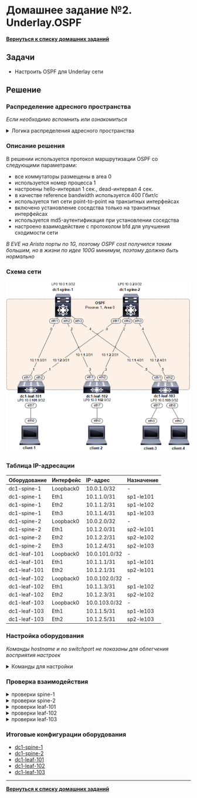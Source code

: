 # Домашнее задание №2. Underlay.OSPF
[**Вернуться к списку домашних заданий**](https://github.com/takmenevag/otus-dc-design/tree/main/labs/)
## Задачи
- Настроить OSPF для Underlay сети

## Решение
### Распределение адресного пространства
_Если необходимо вспомнить или ознакомиться_
<details>
  <summary>Логика распределения адресного пространства </summary>

Блок IP-адресов 10.0.0.0/14 для DC1
- spine-X, leaf-1YY
- блок 10.**0**.0.0/16 - loopback \
  _третий октет - коммутатор, четвертый - номер loopback_
  - loopback**0** spine - 10.1.X.**0**/32
  - loopback**0** leaf - 10.1.1YY.**0**/32
- блок 10.**1**.0.0/16 - транспорт \
 _третий октет - spine, четвертый октет сети по /31_
  - transport spine-**X** - 10.10.**X**.<сеть>/31
- блок 10.**2**.0.0/16 - сервисы
- блок 10.**3**.0.0/16 - резерв
</details>

### Описание решения
В решении используется протокол маршрутизации OSPF со следующими параметрами:
- все коммутаторы размещены в area 0
- используется номер процеcса 1
- настроены hello-интервал 1 сек., dead-интервал 4 сек.
- в качестве reference bandwidth используется 400 Гбит/c
- используется тип сети point-to-point на транзитных интерфейсах 
- включено установление соседства только на транзитных интерфейсах 
- используется md5-аутентификация при установлении соседства
- настроено взаимодействие с протоколом bfd для улучшения сходимости сети
  
_В EVE на Arista порты по 1G, поэтому OSPF cost получился таким большим, но в жизни по идее 100G минимум, поэтому должно быть нормально_

### Cхема сети
![Изображение](https://github.com/takmenevag/otus-dc-design/blob/main/labs/lab2/scheme/lab2_scheme.png "Схема стенда")

### Таблица IP-адресации
|Оборудование	|Интерфейс	|IP-адрес	|Назначение|
|:-|:-|:-|:-|
|dc1-spine-1	|Loopback0	|10.0.1.0/32	|-|
|dc1-spine-1	|Eth1	|10.1.1.0/31	|sp1-le101|
|dc1-spine-1	|Eth2	|10.1.1.2/31	|sp1-le102|
|dc1-spine-1	|Eth3	|10.1.1.4/31	|sp1-le103|
|dc1-spine-2	|Loopback0	|10.0.2.0/32 |-|	
|dc1-spine-2	|Eth1	|10.1.2.0/31	|sp2-le101|
|dc1-spine-2	|Eth2	|10.1.2.2/31	|sp2-le102|
|dc1-spine-2	|Eth3	|10.1.2.4/31	|sp2-le103|
|dc1-leaf-101	|Loopback0	|10.0.101.0/32 |-|
|dc1-leaf-101	|Eth1	|10.1.1.1/31	|sp1-le101|
|dc1-leaf-101	|Eth2	|10.1.2.1/31	|sp2-le101|
|dc1-leaf-102	|Loopback0	|10.0.102.0/32 |-|	
|dc1-leaf-102	|Eth1	|10.1.1.3/31	|sp1-le102|
|dc1-leaf-102	|Eth2	|10.1.2.3/31	|sp2-le102|	
|dc1-leaf-103	|Loopback0	|10.0.103.0/32 |-|	
|dc1-leaf-103	|Eth1	|10.1.1.5/31	|sp1-le103|
|dc1-leaf-103	|Eth2	|10.1.2.5/31	|sp2-le103|

### Настройка оборудования
_Команды hostname и no switchport не показаны для облегчения восприятия настроек_
<details>
  <summary>Команды для настройки </summary>

- spine-1
```
interface Ethernet1
   description ### sp1-le101 ###
   ip address 10.1.1.0/31
   bfd interval 250 min-rx 250 multiplier 3
   ip ospf neighbor bfd
   ip ospf dead-interval 4
   ip ospf hello-interval 1
   ip ospf network point-to-point
   ip ospf authentication message-digest
   ip ospf area 0.0.0.0
   ip ospf message-digest-key 1 md5 7 LpyMIOE5MPsSRq6pTPawmA==
!
interface Ethernet2
   description ### sp1-le102 ###
   ip address 10.1.1.2/31
   bfd interval 250 min-rx 250 multiplier 3
   ip ospf neighbor bfd
   ip ospf dead-interval 4
   ip ospf hello-interval 1
   ip ospf network point-to-point
   ip ospf authentication message-digest
   ip ospf area 0.0.0.0
   ip ospf message-digest-key 1 md5 7 lIjV8sEai21iNsPCdcUksQ==
!
interface Ethernet3
   description ### sp1-le103 ###
   ip address 10.1.1.4/31
   bfd interval 250 min-rx 250 multiplier 3
   ip ospf neighbor bfd
   ip ospf dead-interval 4
   ip ospf hello-interval 1
   ip ospf network point-to-point
   ip ospf authentication message-digest
   ip ospf area 0.0.0.0
   ip ospf message-digest-key 1 md5 7 lIjV8sEai21iNsPCdcUksQ==
!
interface Loopback0
   ip address 10.0.1.0/32
   ip ospf area 0.0.0.0
!
ip routing
!
router ospf 1
   router-id 10.0.1.0
   auto-cost reference-bandwidth 400000
   passive-interface default
   no passive-interface Ethernet1
   no passive-interface Ethernet2
   no passive-interface Ethernet3
   max-lsa 12000
```
- spine-2
```
interface Ethernet1
   description ### sp2-le101 ###
   ip address 10.1.2.0/31
   bfd interval 250 min-rx 250 multiplier 3
   ip ospf neighbor bfd
   ip ospf dead-interval 4
   ip ospf hello-interval 1
   ip ospf network point-to-point
   ip ospf authentication message-digest
   ip ospf area 0.0.0.0
   ip ospf message-digest-key 1 md5 7 LpyMIOE5MPsSRq6pTPawmA==
!
interface Ethernet2
   description ### sp2-le102 ###
   ip address 10.1.2.2/31
   bfd interval 250 min-rx 250 multiplier 3
   ip ospf neighbor bfd
   ip ospf dead-interval 4
   ip ospf hello-interval 1
   ip ospf network point-to-point
   ip ospf authentication message-digest
   ip ospf area 0.0.0.0
   ip ospf message-digest-key 1 md5 7 lIjV8sEai21iNsPCdcUksQ==
!
interface Ethernet3
   description ### sp2-le103 ###
   ip address 10.1.2.4/31
   bfd interval 250 min-rx 250 multiplier 3
   ip ospf neighbor bfd
   ip ospf dead-interval 4
   ip ospf hello-interval 1
   ip ospf network point-to-point
   ip ospf authentication message-digest
   ip ospf area 0.0.0.0
   ip ospf message-digest-key 1 md5 7 lIjV8sEai21iNsPCdcUksQ==
!
interface Loopback0
   ip address 10.0.2.0/32
   ip ospf area 0.0.0.0
!
ip routing
!
router ospf 1
   router-id 10.0.2.0
   auto-cost reference-bandwidth 400000
   passive-interface default
   no passive-interface Ethernet1
   no passive-interface Ethernet2
   no passive-interface Ethernet3
   max-lsa 12000
```
- leaf-101
```
interface Ethernet1
   description ### sp1-le101 ###
   ip address 10.1.1.1/31
   bfd interval 250 min-rx 250 multiplier 3
   ip ospf neighbor bfd
   ip ospf dead-interval 4
   ip ospf hello-interval 1
   ip ospf network point-to-point
   ip ospf authentication message-digest
   ip ospf area 0.0.0.0
   ip ospf message-digest-key 1 md5 7 LpyMIOE5MPsSRq6pTPawmA==
!
interface Ethernet2
   description ### sp2-le101 ###
   ip address 10.1.2.1/31
   bfd interval 250 min-rx 250 multiplier 3
   ip ospf neighbor bfd
   ip ospf dead-interval 4
   ip ospf hello-interval 1
   ip ospf network point-to-point
   ip ospf authentication message-digest
   ip ospf area 0.0.0.0
   ip ospf message-digest-key 1 md5 7 lIjV8sEai21iNsPCdcUksQ==
!
interface Loopback0
   ip address 10.0.101.0/32
   ip ospf area 0.0.0.0
!
ip routing
!
router ospf 1
   router-id 10.0.101.0
   auto-cost reference-bandwidth 400000
   passive-interface default
   no passive-interface Ethernet1
   no passive-interface Ethernet2
   max-lsa 12000
```
- leaf-102
```
interface Ethernet1
   description ### sp1-le102 ###
   ip address 10.1.1.3/31
   bfd interval 250 min-rx 250 multiplier 3
   ip ospf neighbor bfd
   ip ospf dead-interval 4
   ip ospf hello-interval 1
   ip ospf network point-to-point
   ip ospf authentication message-digest
   ip ospf area 0.0.0.0
   ip ospf message-digest-key 1 md5 7 LpyMIOE5MPsSRq6pTPawmA==
!
interface Ethernet2
   description ### sp2-le102 ###
   ip address 10.1.2.3/31
   bfd interval 250 min-rx 250 multiplier 3
   ip ospf neighbor bfd
   ip ospf dead-interval 4
   ip ospf hello-interval 1
   ip ospf network point-to-point
   ip ospf authentication message-digest
   ip ospf area 0.0.0.0
   ip ospf message-digest-key 1 md5 7 lIjV8sEai21iNsPCdcUksQ==
!
interface Loopback0
   ip address 10.0.102.0/32
   ip ospf area 0.0.0.0
!
ip routing
!
router ospf 1
   router-id 10.0.102.0
   auto-cost reference-bandwidth 400000
   passive-interface default
   no passive-interface Ethernet1
   no passive-interface Ethernet2
   max-lsa 12000
```
- leaf-103
```
interface Ethernet1
   description ### sp1-le103 ###
   ip address 10.1.1.5/31
   bfd interval 250 min-rx 250 multiplier 3
   ip ospf neighbor bfd
   ip ospf dead-interval 4
   ip ospf hello-interval 1
   ip ospf network point-to-point
   ip ospf authentication message-digest
   ip ospf area 0.0.0.0
   ip ospf message-digest-key 1 md5 7 LpyMIOE5MPsSRq6pTPawmA==
!
interface Ethernet2
   description ### sp2-le103 ###
   ip address 10.1.2.5/31
   bfd interval 250 min-rx 250 multiplier 3
   ip ospf neighbor bfd
   ip ospf dead-interval 4
   ip ospf hello-interval 1
   ip ospf network point-to-point
   ip ospf authentication message-digest
   ip ospf area 0.0.0.0
   ip ospf message-digest-key 1 md5 7 lIjV8sEai21iNsPCdcUksQ==
!
interface Loopback0
   ip address 10.0.103.0/32
   ip ospf area 0.0.0.0
!
ip routing
!
router ospf 1
   router-id 10.0.103.0
   auto-cost reference-bandwidth 400000
   passive-interface default
   no passive-interface Ethernet1
   no passive-interface Ethernet2
   max-lsa 12000
```
</details>

### Проверка взаимодействия

<details>
  <summary>проверки spine-1</summary>
  
```
```
```
```
```
```
</details>


<details>
  <summary>проверки spine-2</summary>
  
```
```
```
```
```
```
</details>

<details>
  <summary>проверки leaf-101</summary>
  
```
```
```
```
```
```
</details>

<details>
  <summary>проверки leaf-102</summary>
  
```
```
```
```
```
```
</details>

<details>
  <summary>проверки leaf-103</summary>
  
```
```
```
```
```
```
</details>

### Итоговые конфигурации оборудования
- [dc1-spine-1](https://github.com/takmenevag/otus-dc-design/blob/main/labs/lab1/config/dc1-spine-1.txt)
- [dc1-spine-2](https://github.com/takmenevag/otus-dc-design/blob/main/labs/lab1/config/dc1-spine-2.txt)
- [dc1-leaf-101](https://github.com/takmenevag/otus-dc-design/blob/main/labs/lab1/config/dc1-leaf-101.txt)
- [dc1-leaf-102](https://github.com/takmenevag/otus-dc-design/blob/main/labs/lab1/config/dc1-leaf-102.txt)
- [dc1-leaf-103](https://github.com/takmenevag/otus-dc-design/blob/main/labs/lab1/config/dc1-leaf-103.txt)
---

[**Вернуться к списку домашних заданий**](https://github.com/takmenevag/otus-dc-design/tree/main/labs/)
